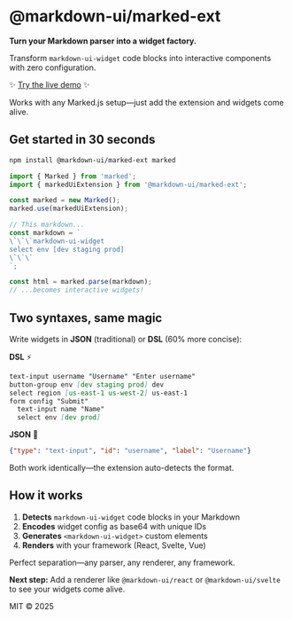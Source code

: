 # @markdown-ui/marked-ext
**Turn your Markdown parser into a widget factory.**

Transform `markdown-ui-widget` code blocks into interactive components with zero configuration.

✨ [Try the live demo](https://markdown-ui.com/) ✨

Works with any Marked.js setup—just add the extension and widgets come alive.

## Get started in 30 seconds

```bash
npm install @markdown-ui/marked-ext marked
```

```typescript
import { Marked } from 'marked';
import { markedUiExtension } from '@markdown-ui/marked-ext';

const marked = new Marked();
marked.use(markedUiExtension);

// This markdown...
const markdown = `
\`\`\`markdown-ui-widget
select env [dev staging prod]
\`\`\`
`;

const html = marked.parse(markdown);
// ...becomes interactive widgets!
```

## Two syntaxes, same magic

Write widgets in **JSON** (traditional) or **DSL** (60% more concise):

**DSL** ⚡
```markdown
text-input username "Username" "Enter username"
button-group env [dev staging prod] dev
select region [us-east-1 us-west-2] us-east-1
form config "Submit"
  text-input name "Name" 
  select env [dev prod]
```

**JSON** 📝
```json
{"type": "text-input", "id": "username", "label": "Username"}
```

Both work identically—the extension auto-detects the format.

## How it works

1. **Detects** `markdown-ui-widget` code blocks in your Markdown
2. **Encodes** widget config as base64 with unique IDs
3. **Generates** `<markdown-ui-widget>` custom elements
4. **Renders** with your framework (React, Svelte, Vue)

Perfect separation—any parser, any renderer, any framework.

**Next step:** Add a renderer like `@markdown-ui/react` or `@markdown-ui/svelte` to see your widgets come alive.

MIT © 2025